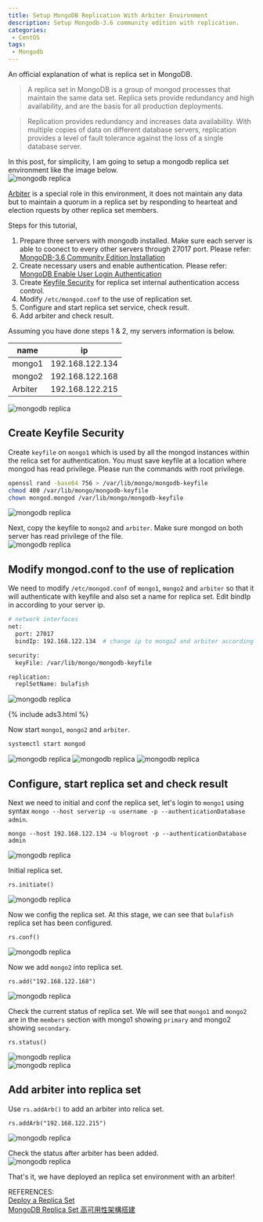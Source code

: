 ```yaml
---
title: Setup MongoDB Replication With Arbiter Environment
description: Setup Mongodb-3.6 community edition with replication.
categories:
 - CentOS
tags:
 - Mongodb
---
```

An official explanation of what is replica set in MongoDB.
>A replica set in MongoDB is a group of mongod processes that maintain the same data set. Replica sets provide redundancy and high availability, and are the basis for all production deployments.

>Replication provides redundancy and increases data availability. With multiple copies of data on different database servers, replication provides a level of fault tolerance against the loss of a single database server.

In this post, for simplicity, I am going to setup a mongodb replica set environment like the image below.  
![mongodb replica](/assets/images/replica-set-primary-with-secondary-and-arbiter.bakedsvg.svg)

[Arbiter](https://docs.mongodb.com/manual/core/replica-set-arbiter/) is a special role in this environment, it does not maintain any data but to maintain a quorum in a replica set by responding to hearteat and election rquests by other replica set members.

Steps for this tutorial,
1. Prepare three servers with mongodb installed.  Make sure each server is able to coonect to every other servers through 27017 port.  Please refer:  
[MongoDB-3.6 Community Edition Installation](https://www.bulafish.com/centos/2018/04/30/mongodb-community-edition-installation/)
2. Create necessary users and enable authentication.  Please refer:  
[MongoDB Enable User Login Authentication](https://www.bulafish.com/centos/2018/04/30/mongodb-enable-authentication/)
3. Create [Keyfile Security](https://docs.mongodb.com/manual/tutorial/enforce-keyfile-access-control-in-existing-replica-set/#keyfile-security) for replica set internal authentication access control.
4. Modify `/etc/mongod.conf` to the use of replication set.
5. Configure and start replica set service, check result.
6. Add arbiter and check result.

Assuming you have done steps 1 & 2, my servers information is below.

name|ip
-|-
mongo1  |  192.168.122.134
mongo2  |  192.168.122.168
Arbiter |  192.168.122.215

![mongodb replica](/assets/images/2018050801.png)

## Create Keyfile Security

Create `keyfile` on `mongo1` which is used by all the mongod instances within the relica set for authentication.  You must save keyfile at a location where mongod has read privilege.  Please run the commands with root privilege.
```bash
openssl rand -base64 756 > /var/lib/mongo/mongodb-keyfile
chmod 400 /var/lib/mongo/mongodb-keyfile
chown mongod.mongod /var/lib/mongo/mongodb-keyfile
```
![mongodb replica](/assets/images/2018043029.png)

Next, copy the keyfile to `mongo2` and `arbiter`.  Make sure mongod on both server has read privilege of the file.  
![mongodb replica](/assets/images/2018050810.png)

## Modify mongod.conf to the use of replication

We need to modify `/etc/mongod.conf` of `mongo1`, `mongo2` and `arbiter` so that it will authenticate with keyfile and also set a name for replica set.  Edit bindIp in according to your server ip.
```bash
# network interfaces
net:
  port: 27017
  bindIp: 192.168.122.134  # change ip to mongo2 and arbiter accordingly.

security:
  keyFile: /var/lib/mongo/mongodb-keyfile

replication:
  replSetName: bulafish
```

![mongodb replica](/assets/images/2018050811.png)

{% include ads3.html %}

Now start `mongo1`, `mongo2` and `arbiter`.
```bash
systemctl start mongod
```
![mongodb replica](/assets/images/2018043031.png)
![mongodb replica](/assets/images/2018043032.png)
![mongodb replica](/assets/images/2018050812.png)

## Configure, start replica set and check result

Next we need to initial and conf the replica set, let's login to `mongo1` using syntax `mongo --host serverip -u username -p --authenticationDatabase admin`.
```mongodb
mongo --host 192.168.122.134 -u blogroot -p --authenticationDatabase admin
```
![mongodb replica](/assets/images/2018050802.png)

Initial replica set.
```mongodb
rs.initiate()
```
![mongodb replica](/assets/images/2018050803.png)

Now we config the replica set.  At this stage, we can see that `bulafish` replica set has been configured.
```mongodb
rs.conf()
```
![mongodb replica](/assets/images/2018050804.png)

Now we add `mongo2` into replica set.
```mongodb
rs.add("192.168.122.168")
```
![mongodb replica](/assets/images/2018050805.png)

Check the current status of replica set.  We will see that `mongo1` and `mongo2` are in the `members` section with mongo1 showing `primary` and mongo2 showing `secondary`.
```mongodb
rs.status()
```
![mongodb replica](/assets/images/2018050806.png)  
![mongodb replica](/assets/images/2018050807.png)

## Add arbiter into replica set

Use `rs.addArb()` to add an arbiter into relica set.
```mongodb
rs.addArb("192.168.122.215")
```
![mongodb replica](/assets/images/2018050808.png)

Check the status after arbiter has been added.  
![mongodb replica](/assets/images/2018050809.png)

That's it, we have deployed an replica set environment with an arbiter!

REFERENCES:  
[Deploy a Replica Set](https://docs.mongodb.com/manual/tutorial/deploy-replica-set/)  
[MongoDB Replica Set 高可用性架構搭建](https://blog.toright.com/posts/4508/mongodb-replica-set-%E9%AB%98%E5%8F%AF%E7%94%A8%E6%80%A7%E6%9E%B6%E6%A7%8B%E6%90%AD%E5%BB%BA.html)
